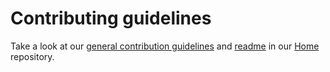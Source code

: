 # Contributing guidelines

Take a look at our [general contribution guidelines](https://github.com/Kentico/Home/blob/master/CONTRIBUTING.md) and [readme](https://github.com/Kentico/Home/blob/master/README.md) in our [Home](https://github.com/Kentico/Home) repository.